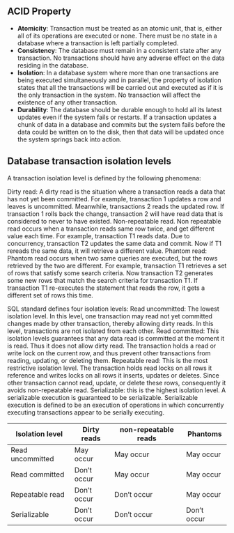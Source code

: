 ## ACID Property

- __Atomicity__: Transaction must be treated as an atomic unit, that is, either all of its operations are executed or none. There must be no state in a database where a transaction is left partially completed.
- __Consistency__: The database must remain in a consistent state after any transaction. No transactions should have any adverse effect on the data residing in the database.
- __Isolation__: In a database system where more than one transactions are being executed simultaneously and in parallel, the property of isolation states that all the transactions will be carried out and executed as if it is the only transaction in the system. No transaction will affect the existence of any other transaction.
- __Durability__: The database should be durable enough to hold all its latest updates even if the system fails or restarts. If a transaction updates a chunk of data in a database and commits but the system fails before the data could be written on to the disk, then that data will be updated once the system springs back into action.


## Database transaction isolation levels

A transaction isolation level is defined by the following phenomena:

Dirty read: A dirty read is the situation where a transaction reads a data that has not yet been committed. For example, transaction 1 updates a row and leaves is uncommitted. Meanwhile, transactions 2 reads the updated row. If transaction 1 rolls back the change, transaction 2 will have read data that is considered to never to have existed.
Non-repeatable read. Non repeatable read occurs when a transaction reads same row twice, and get different value each time. For example, transaction T1 reads data. Due to concurrency, transaction T2 updates the same data and commit. Now if T1 rereads the same data, it will retrieve a different value.
Phantom read: Phantom read occurs when two same queries are executed, but the rows retrieved by the two are different. For example, transaction T1 retrieves a set of rows that satisfy some search criteria. Now transaction T2 generates some new rows that match the search criteria for transaction T1. If transaction T1 re-executes the statement that reads the row, it gets a different set of rows this time.

SQL standard defines four isolation levels:
Read uncommitted: The lowest isolation level. In this level, one transaction may read not yet committed changes made by other transaction, thereby allowing dirty reads. In this level, transactions are not isolated from each other.
Read committed: This isolation levels guarantees that any data read is committed at the moment it is read. Thus it does not allow dirty read. The transaction holds a read or write lock on the current row, and thus prevent other transactions from reading, updating, or deleting them.
Repeatable read: This is the most restrictive isolation level. The transaction holds read locks on all rows it reference and writes locks on all rows it inserts, updates or deletes. Since other transaction cannot read, update, or delete these rows, consequently it avoids non-repeatable read.
Serializable: this is the highest isolation level. A serializable execution is guaranteed to be serializable. Serializable execution is defined to be an execution of operations in which concurrently executing transactions appear to be serially executing.

| Isolation level | Dirty reads | non-repeatable reads | Phantoms |
| - | - | - | - |
| Read uncommitted | May occur | May occur | May occur |
| Read committed | Don’t occur | May occur | May occur |
| Repeatable read | Don’t occur | Don’t occur | May occur |
| Serializable | Don’t occur | Don’t occur | Don’t occur |
